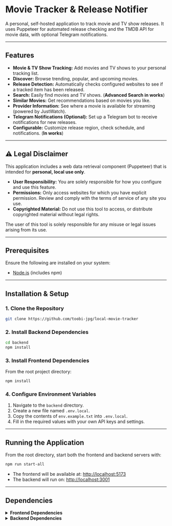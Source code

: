 # Movie Tracker & Release Notifier

A personal, self-hosted application to track movie and TV show releases. It uses Puppeteer for automated release checking and the TMDB API for movie data, with optional Telegram notifications.

---

## Features

- **Movie & TV Show Tracking:** Add movies and TV shows to your personal tracking list.
- **Discover:** Browse trending, popular, and upcoming movies.
- **Release Detection:** Automatically checks configured websites to see if a tracked item has been released.
- **Search:** Easily find movies and TV shows. (**Advanced Search in works**)
- **Similar Movies:** Get recommendations based on movies you like.
- **Provider Information:** See where a movie is available for streaming (powered by JustWatch).
- **Telegram Notifications (Optional):** Set up a Telegram bot to receive notifications for new releases.
- **Configurable:** Customize release region, check schedule, and notifications. (**In works**)

---

## ⚠️ Legal Disclaimer

This application includes a web data retrieval component (Puppeteer) that is intended for **personal, local use only**.

- **User Responsibility:** You are solely responsible for how you configure and use this feature.
- **Permissions:** Only access websites for which you have explicit permission. Review and comply with the terms of service of any site you use.
- **Copyrighted Material:** Do not use this tool to access, or distribute copyrighted material without legal rights.

The user of this tool is solely responsible for any misuse or legal issues arising from its use.

---

## Prerequisites

Ensure the following are installed on your system:

- [Node.js](https://nodejs.org/) (includes npm)

---

## Installation & Setup

### 1. Clone the Repository

```bash
git clone https://github.com/toobi-jpg/local-movie-tracker
```

### 2. Install Backend Dependencies

```bash
cd backend
npm install
```

### 3. Install Frontend Dependencies

From the root project directory:

```bash
npm install
```

### 4. Configure Environment Variables

1. Navigate to the `backend` directory.
2. Create a new file named `.env.local`.
3. Copy the contents of `env.example.txt` into `.env.local`.
4. Fill in the required values with your own API keys and settings.

---

## Running the Application

From the root directory, start both the frontend and backend servers with:

```bash
npm run start-all
```

- The frontend will be available at: [http://localhost:5173](http://localhost:5173)
- The backend will run on: [http://localhost:3001](http://localhost:3001)

---

## Dependencies

<details>
<summary><strong>Frontend Dependencies</strong></summary>

- @tailwindcss/vite
- lottie-react
- motion
- react
- react-dom
- react-indiana-drag-scroll
- socket.io-client
- tailwindcss

</details>

<details>
<summary><strong>Backend Dependencies</strong></summary>

- cors
- dotenv
- express
- node-cron
- node-telegram-bot-api
- puppeteer
- socket.io

</details>
